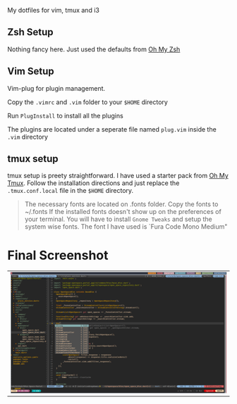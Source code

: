 My dotfiles for vim, tmux and i3

## Zsh Setup
Nothing fancy here. Just used the defaults from [Oh My Zsh](https://github.com/robbyrussell/oh-my-zsh)

## Vim Setup

Vim-plug for plugin management.

Copy the `.vimrc` and `.vim` folder to your `$HOME` directory

Run `PlugInstall` to install all the plugins

The plugins are located under a seperate file named `plug.vim` inside the `.vim` directory

## tmux setup

tmux setup is preety straightforward. I have used a starter pack from [Oh My Tmux](https://github.com/gpakosz/.tmux). Follow the installation directions and just replace the `.tmux.conf.local` file in the `$HOME` directory.


> The necessary fonts are located on .fonts folder. Copy the fonts to ~/.fonts
If the installed fonts doesn't show up on the preferences of your terminal.
You will have to install `Gnome Tweaks` and setup the system wise fonts. The font I have used is `Fura Code Mono Medium"

# Final Screenshot
<div style="text-align: center"><table><tr>
  <td style="text-align: center">
  <a href="https://github.com/igaurab/dotfiles/blob/master/Screenshot.png">
    <img src="https://github.com/igaurab/dotfiles/blob/master/Screenshot.png"/></a>
</td>
</tr></table></div>
